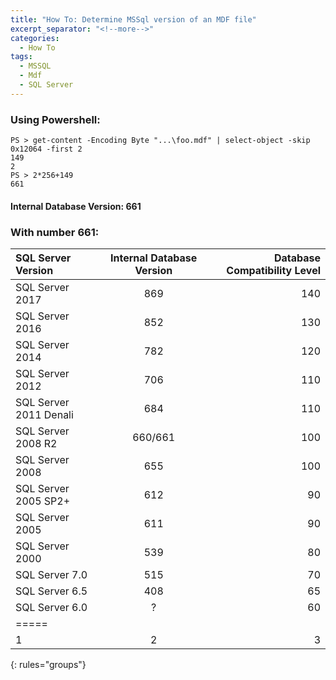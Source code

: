 ```yaml
---
title: "How To: Determine MSSql version of an MDF file"
excerpt_separator: "<!--more-->"
categories:
  - How To
tags:
  - MSSQL
  - Mdf
  - SQL Server
---
```



### Using Powershell:

```
PS > get-content -Encoding Byte "...\foo.mdf" | select-object -skip 0x12064 -first 2
149
2
PS > 2*256+149
661
```

#### Internal Database Version: 661

### With number 661:
| SQL Server Version | Internal Database Version | Database Compatibility Level |
|:--------|:-------:|--------:|
| SQL Server 2017   | 869   | 140   |
| SQL Server 2016   | 852   | 130   |
| SQL Server 2014   | 782   | 120   |
| SQL Server 2012   | 706   | 110   |
| SQL Server 2011 Denali    | 684   | 110   |
| SQL Server 2008 R2    | 660/661   | 100   |
| SQL Server 2008   | 655   | 100   |
| SQL Server 2005 SP2+ | 612    | 90    |
| SQL Server 2005   | 611   | 90    |
| SQL Server 2000   | 539   | 80    |
| SQL Server 7.0    | 515   | 70    |
| SQL Server 6.5    | 408   | 65    |
| SQL Server 6.0    | ? | 60    |
|=====
|  1  | 2  | 3 
{: rules="groups"}


[^1]: [rusanu.com](http://rusanu.com/2011/04/04/how-to-determine-the-database-version-of-an-mdf-file/)
[^2]: [serverfault.com](https://serverfault.com/questions/255591/is-there-a-way-to-determine-the-version-of-sql-server-that-was-used-to-create-an)


